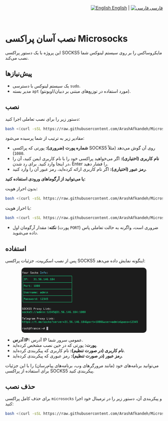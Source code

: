 <div style="text-align: right;">
    <a href="/README.en.md"><img src="https://flagicons.lipis.dev/flags/4x3/gb.svg" alt="English" width="20"/> English</a> | 
    <a href="/README.md"><img src="https://flagicons.lipis.dev/flags/4x3/ir.svg" alt="فارسی" width="20"/> فارسی</a>
</div>
<br><br>

# نصب آسان پراکسی Microsocks

این پروژه با یک دستور پراکسی SOCKS5 مایکروساکس را بر روی سیستم لینوکس شما نصب می‌کند.

## پیش‌نیازها

- یک سیستم لینوکس با دسترسی `sudo`.
- مدیر بسته `apt` (مورد استفاده در توزیع‌های مبتنی بر دبیان/اوبونتو).

## نصب

دستور زیر را برای نصب تعاملی اجرا کنید:

```bash
bash <(curl -sSL https://raw.githubusercontent.com/ArashAfkandeh/Microsocks/main/install.sh)
```

مقادیر زیر به ترتیب از شما پرسیده می‌شود:
- **شماره پورت (ضروری):** پورتی که پراکسی SOCKS5 روی آن گوش می‌دهد (مثلاً `1080`).
- **نام کاربری (اختیاری):** اگر می‌خواهید پراکسی خود را با نام کاربری ایمن کنید، آن را در اینجا وارد کنید. برای رد شدن، Enter را فشار دهید.
- **رمز عبور (اختیاری):** اگر نام کاربری ارائه کرده‌اید، رمز عبور آن را وارد کنید.

**یا می‌توانید از آرگوما‌های ورودی استفاده کنید:**

بدون احراز هویت:
```bash
bash <(curl -sSL https://raw.githubusercontent.com/ArashAfkandeh/Microsocks/main/install.sh) '1080'
```

با احراز هویت:
```bash
bash <(curl -sSL https://raw.githubusercontent.com/ArashAfkandeh/Microsocks/main/install.sh) '1080' 'admin' '12345'
```

- **نکته:** مقدار آرگومان اول (پورت `PORT`) ضروری است، واگرنه به حالت تعاملی پاس داده می‌شوید.

## استفاده

پس از نصب اسکریپت، جزئیات پراکسی SOCKS5 اینگونه نمایش داده می‌دهد:

<div style="display: flex; justify-content: center;">
    <img src="https://github.com/ArashAfkandeh/Microsocks/blob/main/Preview.jpg" alt="Preview" style="width: 400px; height: auto; border-radius: 10px;">
</div>

- **آدرس IP:** آدرس IP عمومی سرور شما.
- **پورت:** پورتی که در حین نصب مشخص کرده‌اید.
- **نام کاربری (در صورت تنظیم):** نام کاربری که پیکربندی کرده‌اید.
- **رمز عبور (در صورت تنظیم):** رمز عبوری که پیکربندی کرده‌اید.

می‌توانید برنامه‌های خود (مانند مرورگرهای وب، برنامه‌های پیام‌رسان) را با این جزئیات برای استفاده از پراکسی SOCKS5 پیکربندی کنید.

## حذف نصب

برای حذف کامل پراکسی `microsocks` و پیکربندی آن، دستور زیر را در ترمینال خود اجرا کنید:

```bash
bash <(curl -sSL https://raw.githubusercontent.com/ArashAfkandeh/Microsocks/main/uninstall.sh)
```

